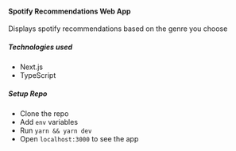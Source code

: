 #### Spotify Recommendations Web App

Displays spotify recommendations based on the genre you choose

##### Technologies used

- Next.js
- TypeScript

##### Setup Repo

- Clone the repo
- Add `env` variables
- Run `yarn && yarn dev`
- Open `localhost:3000` to see the app
